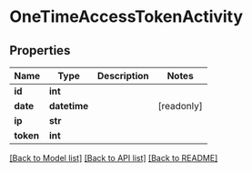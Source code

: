 # OneTimeAccessTokenActivity


## Properties
Name | Type | Description | Notes
------------ | ------------- | ------------- | -------------
**id** | **int** |  | 
**date** | **datetime** |  | [readonly] 
**ip** | **str** |  | 
**token** | **int** |  | 

[[Back to Model list]](../#documentation-for-models) [[Back to API list]](../#documentation-for-api-endpoints) [[Back to README]](../)


